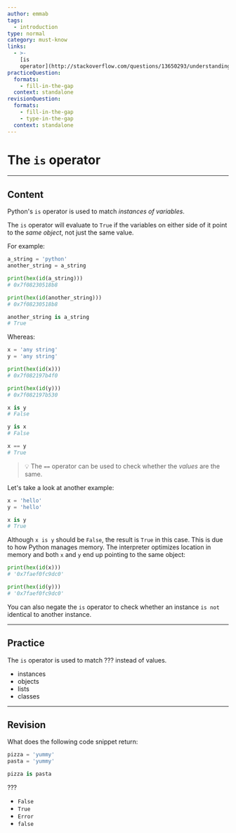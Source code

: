 ```yaml
---
author: emmab
tags:
  - introduction
type: normal
category: must-know
links:
  - >-
    [is
    operator](http://stackoverflow.com/questions/13650293/understanding-pythons-is-operator){website}
practiceQuestion:
  formats:
    - fill-in-the-gap
  context: standalone
revisionQuestion:
  formats:
    - fill-in-the-gap
    - type-in-the-gap
  context: standalone
---
```


# The `is` operator


---

## Content

Python's `is` operator is used to match *instances of variables*.

The `is` operator will evaluate to `True` if the variables on either side of it point to the *same object*, not just the same value.

For example:

```python
a_string = 'python'
another_string = a_string

print(hex(id(a_string)))
# 0x7f08230518b8

print(hex(id(another_string)))
# 0x7f08230518b8

another_string is a_string
# True
```

Whereas:

```python
x = 'any string'
y = 'any string'

print(hex(id(x)))
# 0x7f082197b4f0

print(hex(id(y)))
# 0x7f082197b530

x is y
# False

y is x
# False

x == y
# True
```

> 💡 The `==` operator can be used to check whether the *values* are the same.

Let's take a look at another example:

```py
x = 'hello'
y = 'hello'

x is y
# True
```

Although `x is y` should be `False`, the result is `True` in this case. This is due to how Python manages memory. The interpreter optimizes location in memory and both `x` and `y` end up pointing to the same object:

```py
print(hex(id(x)))
# '0x7faef0fc9dc0'

print(hex(id(y)))
# '0x7faef0fc9dc0'
```

You can also negate the `is` operator to check whether an instance `is not` identical to another instance.


---

## Practice

The `is` operator is used to match ??? instead of values.

- instances
- objects
- lists
- classes


---

## Revision

What does the following code snippet return:

```python
pizza = 'yummy'
pasta = 'yummy'

pizza is pasta
```

???

- `False`
- `True`
- `Error`
- `false`
 
